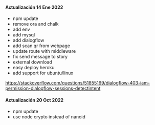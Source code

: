#### Actualización 14 Ene 2022
- npm update
- remove ora and chalk
- add env
- add mysql
- add dialogflow
- add scan qr from webpage
- update route with middleware
- fix send message to story
- external download
- easy deploy heroku
- add support for ubuntu/linux

https://stackoverflow.com/questions/51855169/dialogflow-403-iam-permission-dialogflow-sessions-detectintent

#### Actualización 20 Oct 2022
- npm update
- use node crypto instead of nanoid
